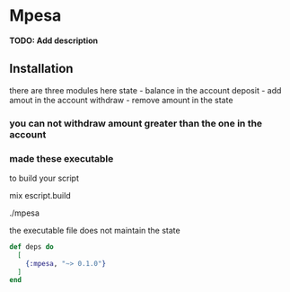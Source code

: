 # Mpesa

**TODO: Add description**

## Installation

there are three modules here
state - balance in the account
deposit - add amout in the account
withdraw - remove amount in the state

### you can not withdraw amount greater than the one in the account

### made these executable
to build your script


mix escript.build

./mpesa 


the executable file does not maintain the state



```elixir
def deps do
  [
    {:mpesa, "~> 0.1.0"}
  ]
end
```

